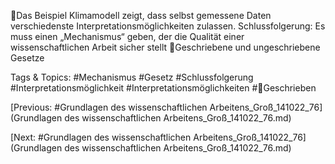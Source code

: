 Das Beispiel Klimamodell zeigt, dass selbst gemessene Daten verschiedenste
Interpretationsmöglichkeiten zulassen.
Schlussfolgerung: Es muss einen „Mechanismus“ geben, der die Qualität einer wissenschaftlichen 
Arbeit sicher stellt
Geschriebene und ungeschriebene Gesetze

   Tags & Topics:
   #Mechanismus
   #Gesetz
   #Schlussfolgerung
   #Interpretationsmöglichkeit
   #Interpretationsmöglichkeiten
   #Geschrieben

[Previous: #Grundlagen des wissenschaftlichen Arbeitens_Groß_141022_76](Grundlagen des wissenschaftlichen Arbeitens_Groß_141022_76.md)

[Next: #Grundlagen des wissenschaftlichen Arbeitens_Groß_141022_76](Grundlagen des wissenschaftlichen Arbeitens_Groß_141022_76.md)